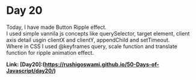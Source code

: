 # Day 20

Today, I have made Button Ripple effect.<br> I used simple vannila js concepts like querySelector,
target element, client axis detail usgin clientX and clientY, appendChild and setTimeout. <br> Where
in CSS I used @keyframes query, scale function and translate function for ripple animation
effect.<br>

**Link: [Day20]:(https://rushigoswami.github.io/50-Days-of-Javascript/day20/)**
